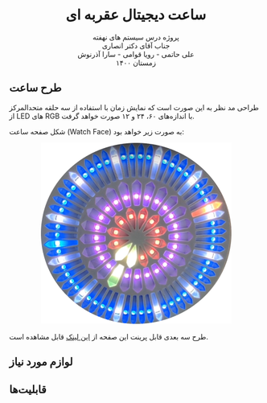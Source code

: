 <h1 align="center">
    ساعت دیجیتال عقربه ای
</h1>
<p align="center">
پروژه درس سیستم های نهفته
<br>
جناب آقای دکتر انصاری
<br>
علی حاتمی - رویا قوامی - سارا آذرنوش
<br>
زمستان ۱۴۰۰
</p>


## طرح ساعت

طراحی مد نظر به این صورت است که نمایش زمان با استفاده از سه حلقه متحدالمرکز از LED های RGB با اندازه‌های ۶۰، ۲۴ و ۱۲ صورت خواهد گرفت.

شکل صفحه ساعت (Watch Face) به صورت زیر خواهد بود:

<div  align="center">
<img src="./watchface.png">
</div>

طرح سه بعدی قابل پرینت این صفحه از 
[این لینک](https://skfb.ly/oroGy)
قابل مشاهده است.

## لوازم مورد نیاز

## قابلیت‌ها